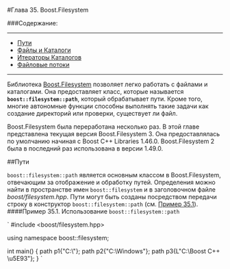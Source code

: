 #Глава 35. Boost.Filesystem

###Содержание:

<hr>

- [Пути](#Paths)
- [Файлы и Каталоги](#)
- [Итераторы Каталогов](#)
- [Файловые потоки](#)

<hr>

Библиотека [Boost.Filesystem](http://www.boost.org/doc/libs/1_62_0/libs/filesystem/doc/index.htm) позволяет легко работать с файлами и каталогами. Она предоставляет класс, которые называется **`boost::filesystem::path`**, который обрабатывает пути. Кроме того, многие автономные функции способны выполнять такие задачи как создание директорий или проверки, существует ли файл. 

Boost.Filesystem была переработана несколько раз. В этой главе представлена текущая версия Boost.Filesystem 3. Она предоставлялась по умолчанию начиная с Boost C++ Libraries 1.46.0. Boost.Filesystem 2 была в последний раз использована в версии 1.49.0. 

<a name="Paths"></a>
##Пути 

`boost::filesystem::path` является основным классом в Boost.Filesystem, отвечающим за отображение и обработку путей. Определения можно найти в пространстве имен `boost::filesystem` и в заголовочном файле *boost/filesystem.hpp*. Пути могут быть созданы посредством передачи строку в конструктор `boost::filesystem::path` (см. [Пример 35.1](#Ex35.1)).
<a name="Ex35.1"></a>
####Пример 35.1. Использование `boost::filesystem::path`

`
#include <boost/filesystem.hpp>

using namespace boost::filesystem;

int main()
{
  path p1{"C:\\"};
  path p2{"C:\\Windows"};
  path p3{L"C:\\Boost C++ \u5E93"};
}
`
